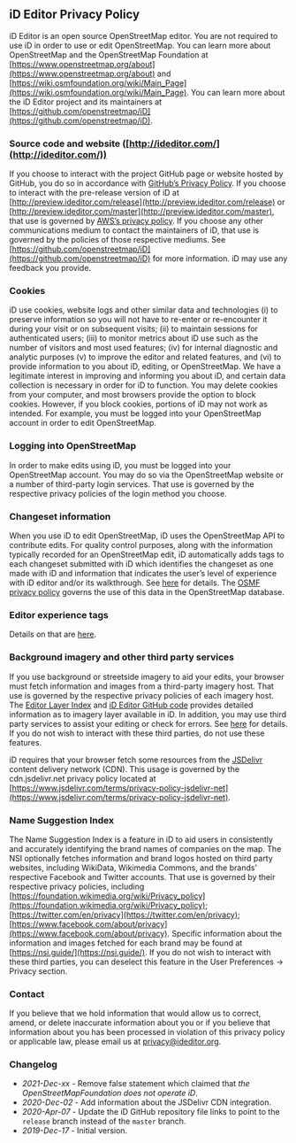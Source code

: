 ## iD Editor Privacy Policy

iD Editor is an open source OpenStreetMap editor. You are not required to use iD in order to use or edit OpenStreetMap. You can learn more about OpenStreetMap and the OpenStreetMap Foundation at [https://www.openstreetmap.org/about](https://www.openstreetmap.org/about) and [https://wiki.osmfoundation.org/wiki/Main_Page](https://wiki.osmfoundation.org/wiki/Main_Page). You can learn more about the iD Editor project and its maintainers at [https://github.com/openstreetmap/iD](https://github.com/openstreetmap/iD).

### Source code and website ([http://ideditor.com/](http://ideditor.com/))

If you choose to interact with the project GitHub page or website hosted by GitHub, you do so in accordance with [GitHub’s Privacy Policy](https://help.github.com/en/articles/github-privacy-statement). If you choose to interact with the pre-release version of iD at [http://preview.ideditor.com/release](http://preview.ideditor.com/release) or [http://preview.ideditor.com/master](http://preview.ideditor.com/master), that use is governed by [AWS’s privacy policy](https://aws.amazon.com/privacy/). If you choose any other communications medium to contact the maintainers of iD, that use is governed by the policies of those respective mediums. See [https://github.com/openstreetmap/iD](https://github.com/openstreetmap/iD) for more information. iD may use any feedback you provide.

### Cookies

iD use cookies, website logs and other similar data and technologies (i) to preserve information so you will not have to re-enter or re-encounter it during your visit or on subsequent visits; (ii) to maintain sessions for authenticated users; (iii) to monitor metrics about iD use such as the number of visitors and most used features; (iv) for internal diagnostic and analytic purposes (v) to improve the editor and related features, and (vi) to provide information to you about iD, editing, or OpenStreetMap. We have a legitimate interest in improving and informing you about iD, and certain data collection is necessary in order for iD to function. You may delete cookies from your computer, and most browsers provide the option to block cookies. However, if you block cookies, portions of iD may not work as intended. For example, you must be logged into your OpenStreetMap account in order to edit OpenStreetMap.

### Logging into OpenStreetMap

In order to make edits using iD, you must be logged into your OpenStreetMap account. You may do so via the OpenStreetMap website or a number of third-party login services. That use is governed by the respective privacy policies of the login method you choose.

### Changeset information

When you use iD to edit OpenStreetMap, iD uses the OpenStreetMap API to contribute edits. For quality control purposes, along with the information typically recorded for an OpenStreetMap edit, iD automatically adds tags to each changeset submitted with iD which identifies the changeset as one made with iD and information that indicates the user’s level of experience with iD editor and/or its walkthrough. See [here](https://github.com/openstreetmap/iD/blob/release/modules/ui/commit.js) for details. The [OSMF privacy policy](https://wiki.osmfoundation.org/wiki/Privacy_Policy) governs the use of this data in the OpenStreetMap database.

### Editor experience tags

Details on that are [here](https://github.com/openstreetmap/iD/blob/release/modules/ui/commit.js).

### Background imagery and other third party services

If you use background or streetside imagery to aid your edits, your browser must fetch information and images from a third-party imagery host. That use is governed by the respective privacy policies of each imagery host. The [Editor Layer Index](https://github.com/osmlab/editor-layer-index) and [iD Editor GitHub code](https://github.com/openstreetmap/iD/blob/release/modules/ui/map_data.js) provides detailed information as to imagery layer available in iD. In addition, you may use third party services to assist your editing or check for errors. See [here](https://github.com/openstreetmap/iD/tree/release/modules/services) for details. If you do not wish to interact with these third parties, do not use these features.

iD requires that your browser fetch some resources from the [JSDelivr](https://www.jsdelivr.com/) content delivery network (CDN). This usage is governed by the cdn.jsdelivr.net privacy policy located at [https://www.jsdelivr.com/terms/privacy-policy-jsdelivr-net](https://www.jsdelivr.com/terms/privacy-policy-jsdelivr-net).

### Name Suggestion Index

The Name Suggestion Index is a feature in iD to aid users in consistently and accurately identifying the brand names of companies on the map. The NSI optionally fetches information and brand logos hosted on third party websites, including WikiData, Wikimedia Commons, and the brands’ respective Facebook and Twitter accounts. That use is governed by their respective privacy policies, including [https://foundation.wikimedia.org/wiki/Privacy_policy](https://foundation.wikimedia.org/wiki/Privacy_policy); [https://twitter.com/en/privacy](https://twitter.com/en/privacy); [https://www.facebook.com/about/privacy](https://www.facebook.com/about/privacy). Specific information about the information and images fetched for each brand may be found at [https://nsi.guide/](https://nsi.guide/). If you do not wish to interact with these third parties, you can deselect this feature in the User Preferences -> Privacy section.

### Contact

If you believe that we hold information that would allow us to correct, amend, or delete inaccurate information about you or if you believe that information about you has been processed in violation of this privacy policy or applicable law, please email us at privacy@ideditor.org.

### Changelog

* _2021-Dec-xx_ - Remove false statement which claimed that _the OpenStreetMapFoundation does not operate iD_.
* _2020-Dec-02_ - Add information about the JSDelivr CDN integration.
* _2020-Apr-07_ - Update the iD GitHub repository file links to point to the `release` branch instead of the `master` branch.
* _2019-Dec-17_ - Initial version.
